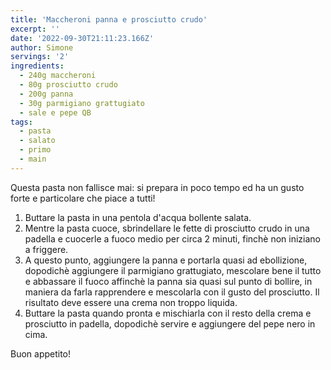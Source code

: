 ```yaml
---
title: 'Maccheroni panna e prosciutto crudo'
excerpt: ''
date: '2022-09-30T21:11:23.166Z'
author: Simone
servings: '2'
ingredients:
  - 240g maccheroni
  - 80g prosciutto crudo
  - 200g panna
  - 30g parmigiano grattugiato
  - sale e pepe QB
tags:
  - pasta
  - salato
  - primo
  - main
---
```


Questa pasta non fallisce mai: si prepara in poco tempo ed ha un gusto forte e particolare che piace a tutti!

1. Buttare la pasta in una pentola d'acqua bollente salata.
1. Mentre la pasta cuoce, sbrindellare le fette di prosciutto crudo in una padella e cuocerle a fuoco medio per circa 2 minuti, finchè non iniziano a friggere.
1. A questo punto, aggiungere la panna e portarla quasi ad ebollizione, dopodichè aggiungere il parmigiano grattugiato, mescolare bene il tutto e abbassare il fuoco affinchè la panna sia quasi sul punto di bollire, in maniera da farla rapprendere e mescolarla con il gusto del prosciutto. Il risultato deve essere una crema non troppo liquida.
1. Buttare la pasta quando pronta e mischiarla con il resto della crema e prosciutto in padella, dopodichè servire e aggiungere del pepe nero in cima.

Buon appetito!
